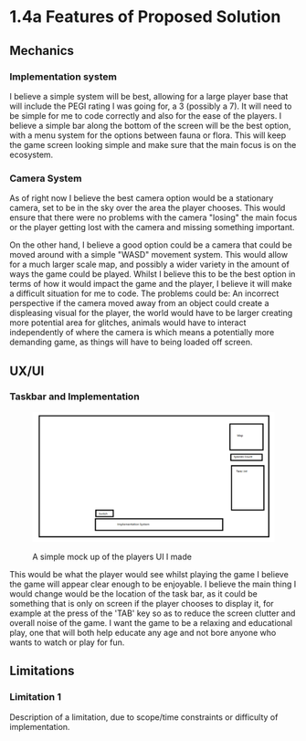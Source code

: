 # 1.4a Features of Proposed Solution

## Mechanics

### Implementation system

I believe a simple system will be best, allowing for a large player base that will include the PEGI rating I was going for, a 3 (possibly a 7). It will need to be simple for me to code correctly and also for the ease of the players. I believe a simple bar along the bottom of the screen will be the best option, with a menu system for the options between fauna or flora. This will keep the game screen looking simple and make sure that the main focus is on the ecosystem.

### Camera System

As of right now I believe the best camera option would be a stationary camera, set to be in the sky over the area the player chooses. This would ensure that there were no problems with the camera "losing" the main focus or the player getting lost with the camera and missing something important.&#x20;

On the other hand, I believe a good option could be a camera that could be moved around with a simple "WASD" movement system. This would allow for a much larger scale map, and possibly a wider variety in the amount of ways the game could be played. Whilst I believe this to be the best option in terms of how it would impact the game and the player, I believe it will make a difficult situation for me to code. The problems could be: An incorrect perspective if the camera moved away from an object could create a displeasing visual for the player, the world would have to be larger creating more potential area for glitches, animals would have to interact independently of where the camera is which means a potentially more demanding game, as things will have to being loaded off screen.&#x20;

## UX/UI

### Taskbar and Implementation

<figure><img src="../.gitbook/assets/image (5).png" alt=""><figcaption><p>A simple mock up of the players UI I made</p></figcaption></figure>

This would be what the player would see whilst playing the game I believe the game will appear clear enough to be enjoyable. I believe the main thing I would change would be the location of the task bar, as it could be something that is only on screen if the player chooses to display it, for example at the press of the 'TAB' key so as to reduce the screen clutter and overall noise of the game. I want the game to be a relaxing and educational play, one that will both help educate any age and not bore anyone who wants to watch or play for fun.&#x20;

## Limitations

### Limitation 1

Description of a limitation, due to scope/time constraints or difficulty of implementation.
